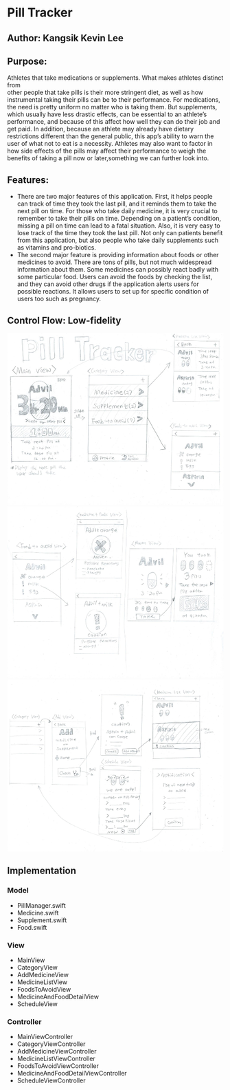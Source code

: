 # Pill Tracker

## Author: Kangsik Kevin Lee

## Purpose:
Athletes that take medications or supplements. What makes athletes distinct from <br />
other people that take pills is their more stringent diet, as well as how <br />
instrumental taking their pills can be to their performance. For medications, 
the need is pretty uniform no matter who is taking them. But supplements, which 
usually have less drastic effects, can be essential to an athlete’s performance, 
and because of this affect how well they can do their job and get paid. 
In addition, because an athlete may already have dietary restrictions different 
than the general public, this app’s ability to warn the user of what not to eat 
is a necessity. Athletes may also want to factor in how side effects of the 
pills may affect their performance to weigh the benefits of taking a pill now or
later,something we can further look into.

## Features:
- There are two major features of this application. First, it helps people can 
track of time they took the last pill, and it reminds them to take the next pill
on time. For those who take daily medicine, it is very crucial to remember to 
take their pills on time. Depending on a patient’s condition, missing a pill on 
time can lead to a fatal situation. Also, it is very easy to lose track of the 
time they took the last pill. Not only can patients benefit from this 
application, but also people who take daily supplements such as vitamins and 
pro-biotics.
- The second major feature is providing information about foods or other 
medicines to avoid. There are tons of pills, but not much widespread information 
about them. Some medicines can possibly react badly with some particular food. 
Users can avoid the foods by checking the list, and they can avoid other drugs 
if the application alerts users for possible reactions. It allows users to 
set up for specific condition of users too such as pregnancy.

## Control Flow: Low-fidelity
<img src="images/pill_tracker_wireframe-page-001.jpg" height="400" alt="Screenshot"/>
<img src="images/pill_tracker_wireframe-page-002.jpg" height="400" alt="Screenshot"/>
<img src="images/pill_tracker_wireframe-page-003.jpg" height="400" alt="Screenshot"/>

## Implementation

### Model
 - PillManager.swift
 - Medicine.swift
 - Supplement.swift
 - Food.swift
  
 
### View
 - MainView
 - CategoryView
 - AddMedicineView
 - MedicineListView
 - FoodsToAvoidView
 - MedicineAndFoodDetailView
 - ScheduleView

### Controller
 - MainViewController
 - CategoryViewController
 - AddMedicineViewController
 - MedicineListViewController
 - FoodsToAvoidViewController
 - MedicineAndFoodDetailViewController
 - ScheduleViewController
